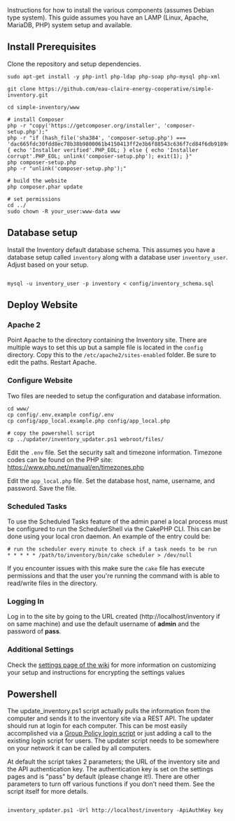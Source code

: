 Instructions for how to install the various components (assumes Debian type system). This guide assumes you have an LAMP (Linux, Apache, MariaDB, PHP) system setup and available.

## Install Prerequisites

Clone the repository and setup dependencies.

```
sudo apt-get install -y php-intl php-ldap php-soap php-mysql php-xml

git clone https://github.com/eau-claire-energy-cooperative/simple-inventory.git

cd simple-inventory/www

# install Composer
php -r "copy('https://getcomposer.org/installer', 'composer-setup.php');"
php -r "if (hash_file('sha384', 'composer-setup.php') === 'dac665fdc30fdd8ec78b38b9800061b4150413ff2e3b6f88543c636f7cd84f6db9189d43a81e5503cda447da73c7e5b6') { echo 'Installer verified'.PHP_EOL; } else { echo 'Installer corrupt'.PHP_EOL; unlink('composer-setup.php'); exit(1); }"
php composer-setup.php
php -r "unlink('composer-setup.php');"

# build the website
php composer.phar update

# set permissions
cd ../
sudo chown -R your_user:www-data www

```

## Database setup

Install the Inventory default database schema. This assumes you have a database setup called `inventory` along with a database user `inventory_user`. Adjust based on your setup.

```

mysql -u inventory_user -p inventory < config/inventory_schema.sql

```

## Deploy Website

### Apache 2

Point Apache to the directory containing the Inventory site. There are multiple ways to set this up but a sample file is located in the `config` directory. Copy this to the `/etc/apache2/sites-enabled` folder. Be sure to edit the paths. Restart Apache.

### Configure Website

Two files are needed to setup the configuration and database information.

```
cd www/
cp config/.env.example config/.env
cp config/app_local.example.php config/app_local.php

# copy the powershell script
cp ../updater/inventory_updater.ps1 webroot/files/

```

Edit the `.env` file. Set the security salt and timezone information. Timezone codes can be found on the PHP site: https://www.php.net/manual/en/timezones.php

Edit the `app_local.php` file. Set the database host, name, username, and password. Save the file.

### Scheduled Tasks

To use the Scheduled Tasks feature of the admin panel a local process must be configured to run the SchedulerShell via the CakePHP CLI. This can be done using your local cron daemon. An example of the entry could be:

```
# run the scheduler every minute to check if a task needs to be run
* * * * * /path/to/inventory/bin/cake scheduler > /dev/null

```

If you encounter issues with this make sure the `cake` file has execute permissions and that the user you're running the command with is able to read/write files in the directory.

### Logging In

Log in to the site by going to the URL created (http://localhost/inventory if on same machine) and use the default username of __admin__ and the password of __pass__.

### Additional Settings

Check the [settings page of the wiki](https://github.com/eau-claire-energy-cooperative/simple-inventory/wiki/Settings) for more information on customizing your setup and instructions for encrypting the settings values

## Powershell

The update_inventory.ps1 script actually pulls the information from the computer and sends it to the inventory site via a REST API. The updater should run at login for each computer. This can be most easily accomplished via a [Group Policy login script](https://github.com/eau-claire-energy-cooperative/simple-inventory/wiki/Updater-Script-via-Group-Policy) or just adding a call to the existing login script for users. The updater script needs to be somewhere on your network it can be called by all computers.

At default the script takes 2 parameters; the URL of the inventory site and the API authentication key. The authentication key is set on the settings pages and is "pass" by default (please change it!). There are other parameters to turn off various functions if you don't need them. See the script itself for more details.

```

inventory_updater.ps1 -Url http://localhost/inventory -ApiAuthKey key

```
